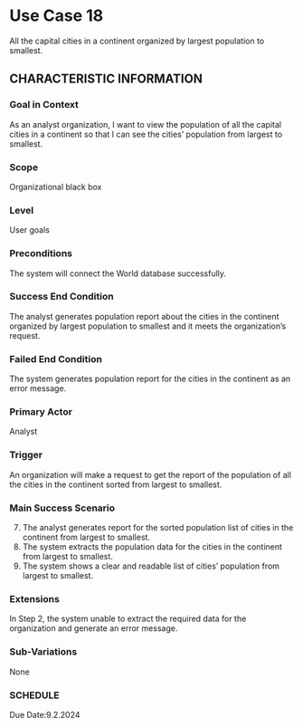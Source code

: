 # Use Case 18
All the capital cities in a continent organized by largest population to smallest.
## CHARACTERISTIC INFORMATION
### Goal in Context
As an analyst organization, I want to view the population of all the capital cities in a continent so that I can see the cities’ population from largest to smallest.
### Scope
Organizational black box
### Level
User goals
### Preconditions
The system will connect the World database successfully.
### Success End Condition
The analyst generates population report about the cities in the continent organized by largest population to smallest and it meets the organization’s request.
### Failed End Condition
The system generates population report for the cities in the continent as an error message.
### Primary Actor
Analyst
### Trigger
An organization will make a request to get the report of the population of all the cities in the continent sorted from largest to smallest.
### Main Success Scenario
7.  The analyst generates report for the sorted population list of cities in the continent from largest to smallest.
8.  The system extracts the population data for the cities in the continent from largest to smallest.
9.  The system shows a clear and readable list of cities’ population from largest to smallest.
### Extensions
In Step 2, the system unable to extract the required data for the organization and generate an error message.
### Sub-Variations
None
### SCHEDULE
Due Date:9.2.2024
